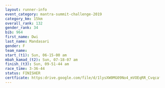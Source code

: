 ```yaml
---
layout: runner-info 
event_category: mantra-summit-challenge-2019 
category_km: 15km 
overall_rank: 132
gender_rank: 34
bib: 964
first_name: Dwi
last_name: Mandasari
gender: F
team_name: 
start_(t1): Sun, 06-15-00 am
mbah_kamad_(t2): Sun, 07-18-07 am
finish_(t3): Sun, 09-51-44 am
race_time: 3-36-44
status: FINISHER
certficate: https:drive.google.com/file/d/1lysXW0MG09No4_mVOEqRR_Cvqcaf690Q/view?usp=sharing
---
```

